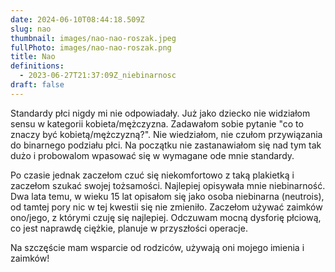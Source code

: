 ```yaml
---
date: 2024-06-10T08:44:18.509Z
slug: nao
thumbnail: images/nao-nao-roszak.jpeg
fullPhoto: images/nao-nao-roszak.png
title: Nao
definitions:
  - 2023-06-27T21:37:09Z_niebinarnosc
draft: false
---
```

Standardy płci nigdy mi nie odpowiadały. Już jako dziecko nie widziałom sensu w kategorii kobieta/mężczyzna. Zadawałom sobie pytanie "co to znaczy być kobietą/mężczyzną?". Nie wiedziałom, nie czułom przywiązania do binarnego podziału płci. Na początku nie zastanawiałom się nad tym tak dużo i probowalom wpasować się w wymagane ode mnie standardy. 

Po czasie jednak zaczełom czuć się niekomfortowo z taką plakietką i zaczełom szukać swojej tożsamości. Najlepiej opisywała mnie niebinarność. Dwa lata temu, w wieku 15 lat opisałom się jako osoba niebinarna (neutrois), od tamtej pory nic w tej kwestii się nie zmieniło. Zaczełom używać zaimków ono/jego, z którymi czuję się najlepiej. Odczuwam mocną dysforię płciową, co jest naprawdę ciężkie, planuje w przyszłości operacje. 

Na szczęście mam wsparcie od rodziców, używają oni mojego imienia i zaimków!
